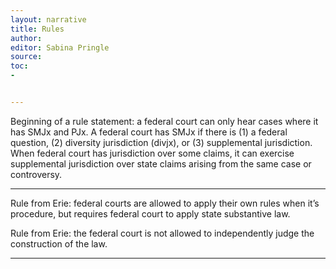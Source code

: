 ```yaml
---
layout: narrative
title: Rules
author:
editor: Sabina Pringle
source:
toc:
-


---
```


Beginning of a rule statement: a federal court can only hear cases where it has SMJx and PJx. A federal court has SMJx if there is (1) a federal question, (2) diversity jurisdiction (divjx), or (3) supplemental jurisdiction. When federal court has jurisdiction over some claims, it can exercise supplemental jurisdiction over state claims arising from the same case or controversy.

---

Rule from Erie: federal courts are allowed to apply their own rules when it’s procedure, but requires federal court to apply state substantive law.  

Rule from Erie: the federal court is not allowed to independently judge the construction of the law.

---
